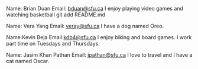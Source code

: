 Name: Brian Duan
Email: bduan@sfu.ca
I enjoy playing video games and watching basketball
git add README.md

Name: Vera Yang
Email: veray@sfu.ca
I have a dog named Oreo.

Name:Kevin Beja
Email:kdb4@sfu.ca
I enjoy biking and board games. I work part time on Tuesdays and Thursdays.

Name: Jasim Khan Pathan
Email: jpathan@sfu.ca
I love to travel and I have a cat named Oscar.